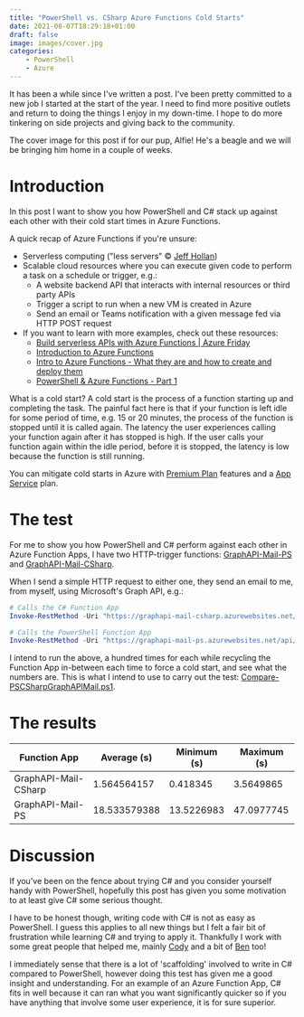 ```yaml
---
title: "PowerShell vs. CSharp Azure Functions Cold Starts"
date: 2021-08-07T18:29:18+01:00
draft: false
image: images/cover.jpg
categories:
    - PowerShell
    - Azure
---
```


It has been a while since I've written a post. I've been pretty committed to a new job I started at the start of the year. I need to find more positive outlets and return to doing the things I enjoy in my down-time. I hope to do more tinkering on side projects and giving back to the community.

The cover image for this post if for our pup, Alfie! He's a beagle and we will be bringing him home in a couple of weeks.

# Introduction

In this post I want to show you how PowerShell and C# stack up against each other with their cold start times in Azure Functions.

A quick recap of Azure Functions if you're unsure: 

- Serverless computing ("less servers" &copy; [Jeff Hollan](https://twitter.com/jeffhollan))
- Scalable cloud resources where you can execute given code to perform a task on a schedule or trigger, e.g.:
  - A website backend API that interacts with internal resources or third party APIs
  - Trigger a script to run when a new VM is created in Azure
  - Send an email or Teams notification with a given message fed via HTTP POST request
- If you want to learn with more examples, check out these resources:
  - [Build serverless APIs with Azure Functions | Azure Friday](https://www.youtube.com/watch?v=499iCgNLDDE)
  - [Introduction to Azure Functions](https://docs.microsoft.com/en-us/azure/azure-functions/functions-overview)
  - [Intro to Azure Functions - What they are and how to create and deploy them](https://www.youtube.com/watch?v=zIfxkub7CLY)
  - [PowerShell & Azure Functions - Part 1](https://millerb.co.uk/2019/11/27/Getting-Started-Pwsh-Az-Functions-Part-1.html)

What is a cold start? A cold start is the process of a function starting up and completing the task. The painful fact here is that if your function is left idle for some period of time, e.g. 15 or 20 minutes, the process of the function is stopped until it is called again. The latency the user experiences calling your function again after it has stopped is high. If the user calls your function again within the idle period, before it is stopped, the latency is low because the function is still running.

You can mitigate cold starts in Azure with [Premium Plan](https://docs.microsoft.com/en-us/azure/azure-functions/functions-premium-plan?tabs=portal#eliminate-cold-starts) features and a [App Service](https://docs.microsoft.com/en-us/azure/azure-functions/dedicated-plan) plan.

# The test

For me to show you how PowerShell and C# perform against each other in Azure Function Apps, I have two HTTP-trigger functions: [GraphAPI-Mail-PS](https://github.com/codaamok/PoSH/tree/master/Azure/AzureFunctions/GraphAPI-Mail-PS) and [GraphAPI-Mail-CSharp](https://github.com/codaamok/PoSH/tree/master/Azure/AzureFunctions/GraphAPI-Mail-CSharp).

When I send a simple HTTP request to either one, they send an email to me, from myself, using Microsoft's Graph API, e.g.:

```powershell
# Calls the C# Function App
Invoke-RestMethod -Uri "https://graphapi-mail-csharp.azurewebsites.net/api/GraphAPI_Mail"

# Calls the PowerShell Function App
Invoke-RestMethod -Uri "https://graphapi-mail-ps.azurewebsites.net/api/GraphAPI-Mail"
```

I intend to run the above, a hundred times for each while recycling the Function App in-between each time to force a cold start, and see what the numbers are. This is what I intend to use to carry out the test: [Compare-PSCSharpGraphAPIMail.ps1](https://github.com/codaamok/PoSH/blob/master/Azure/AzureFunctions/Compare-PSCSharpGraphAPIMail.ps1).

# The results

| Function App | Average (s) | Minimum (s) | Maximum (s) | 
| --- | --- | --- | --- |
| GraphAPI-Mail-CSharp | 1.564564157 | 0.418345 | 3.5649865 |
| GraphAPI-Mail-PS | 18.533579388 | 13.5226983 | 47.0977745 |

# Discussion

If you've been on the fence about trying C# and you consider yourself handy with PowerShell, hopefully this post has given you some motivation to at least give C# some serious thought. 

I have to be honest though, writing code with C# is not as easy as PowerShell. I guess this applies to all new things but I felt a fair bit of frustration while learning C# and trying to apply it. Thankfully I work with some great people that helped me, mainly [Cody](https://twitter.com/CodyMathis123) and a bit of [Ben](https://twitter.com/powers_hell) too!

I immediately sense that there is a lot of 'scaffolding' involved to write in C# compared to PowerShell, however doing this test has given me a good insight and understanding. For an example of an Azure Function App, C# fits in well because it can ran what you want significantly quicker so if you have anything that involve some user experience, it is for sure superior.
